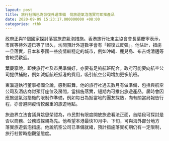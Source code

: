 ```yaml
---
layout: post
title: 旅行社稱已為恢復外遊準備　倘旅遊氣泡落實可即推產品
date: 2020-09-09 15:23:17.000000000 +08:00
categories: rthk
---
```


政府正與11個國家探討落實旅遊氣泡措施。香港旅行社東主協會會長葉慶寧表示，市民等待外遊已等了很久，坊間預計外遊數字會有「報復式反彈」。他估計，措施一旦落實，日本和泰國一些疫情較穩定的城市，例如沖繩、鹿兒島、布吉或清邁等會較受歡迎。

葉慶寧說，即使旅行社及市民準備好，亦要有足夠航班配合。政府可能要向航空公司提供補貼，例如減低航班抵港的費用，吸引航空公司增加更多航班。

東瀛遊執行董事禤國全說，感到鼓舞，他的旅行社過去數月有做準備，包括與航空公司及酒店商討預訂座位及房間，當措施落實，短期內可推出旅遊產品。屆時會因應旅遊氣泡措施的限制作準備，例如每日為抵當地的團友探熱，向有關當局報告行程，亦會避開疫情較嚴重的旅遊地點。

旅遊界立法會議員姚思榮認為，市民對有限度開放旅遊看法正面，首階段可探討是否以商務、公務或探親為先。他希望本港最快10月中、下旬，可與海外部分地方落實旅遊氣泡措施。他說航空公司已準備就緒，預計措施落實初期仍有一定限制，旅行社暫時抱觀望態度。
